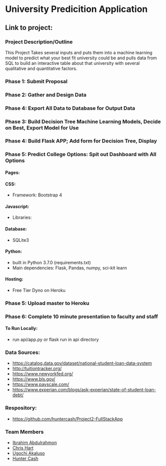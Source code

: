 # University Predicition Application
## Link to project:
### Project Description/Outline
This Project Takes several inputs and puts them into a machine learning model to predict what your best fit university could be and pulls data from SQL to build an interactive table about that university with several qualitative and quantitative factors. 
### Phase 1: Submit Proposal
### Phase 2: Gather and Design Data
### Phase 4: Export All Data to Database for Output Data
### Phase 3: Build Decision Tree Machine Learning Models, Decide on Best, Export Model for Use
### Phase 4: Build Flask APP; Add form for Decision Tree, Display
### Phase 5: Predict College Options: Spit out Dashboard with All Options

#### Pages:
#### CSS:
- Framework: Bootstrap 4
#### Javascript:
- Libraries:
#### Database:
- SQLite3
#### Python:
- built in Python 3.7.0 (requirements.txt)
- Main dependencies: Flask, Pandas, numpy, sci-kit learn
#### Hosting: 
- Free Tier Dyno on Heroku

### Phase 5: Upload master to Heroku
### Phase 6: Complete 10 minute presentation to faculty and staff

#### To Run Locally:
- run api/app.py or flask run in api directory

### Data Sources:
- https://catalog.data.gov/dataset/national-student-loan-data-system
- http://tuitiontracker.org/
- https://www.newyorkfed.org/
- https://www.bls.gov/
- https://www.payscale.com/
- https://www.experian.com/blogs/ask-experian/state-of-student-loan-debt/

### Respository:
- https://github.com/huntercash/Project2-FullStackApp

### Team Members

- [Ibrahim Abdulrahmon](https://github.com/abdulib "GitHub")
- [Chris Hart](https://github.com/zebuite "Github")
- [Ugochi Akaluso](https://github.com/ugochi "GitHub")
- [Hunter Cash](https://github.com/huntercash "GitHub")
